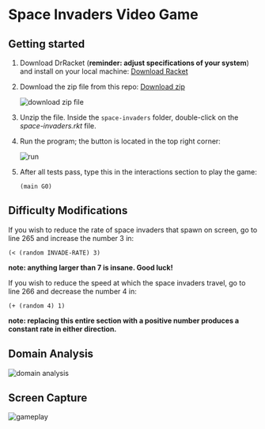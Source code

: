 # Space Invaders Video Game

## Getting started

1. Download DrRacket (**reminder: adjust specifications of your system**) and install on your local machine: [Download Racket](https://download.racket-lang.org/)

2. Download the zip file from this repo: [Download zip](https://github.com/nicoleiocana/space-invaders/archive/master.zip)

    ![download zip file](https://imgur.com/n3hhOQi.png)

3. Unzip the file. Inside the `space-invaders` folder, double-click on the _space-invaders.rkt_ file.

4. Run the program; the button is located in the top right corner:

    ![run](https://imgur.com/M9erUsS.png)

5. After all tests pass, type this in the interactions section to play the game:

    `(main G0)`

## Difficulty Modifications

If you wish to reduce the rate of space invaders that spawn on screen, go to line 265 and increase the number 3 in:

`(< (random INVADE-RATE) 3)`

**note: anything larger than 7 is insane. Good luck!**

If you wish to reduce the speed at which the space invaders travel, go to line 266 and decrease the number 4 in:

`(+ (random 4) 1)`

**note: replacing this entire section with a positive number produces a constant rate in either direction.**

## Domain Analysis

![domain analysis](https://imgur.com/L3EM3Dj.png)

## Screen Capture

![gameplay](https://imgur.com/Rtg3nOT.gif)
